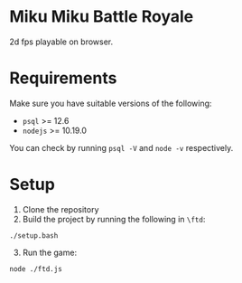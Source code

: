 # Miku Miku Battle Royale
2d fps playable on browser. 

# Requirements
Make sure you have suitable versions of the following:

- `psql` >= 12.6
- `nodejs` >= 10.19.0

You can check by running `psql -V` and `node -v` respectively.

# Setup
1) Clone the repository
2) Build the project by running the following in `\ftd`:
```
./setup.bash 
```
3) Run the game:
```
node ./ftd.js
```

